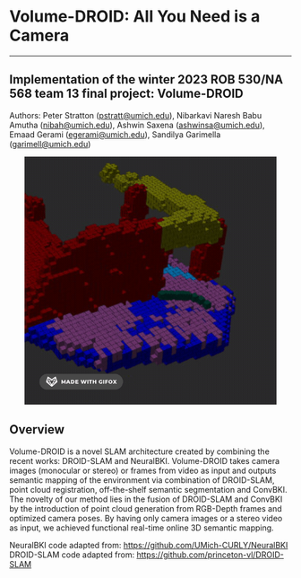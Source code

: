 # Volume-DROID: All You Need is a Camera
-------------------------------------------------------------------------------------------------------------------------------
Implementation of the winter 2023 ROB 530/NA 568 team 13 final project: Volume-DROID
-------------------------------------------------------------------------------------------------------------------------------

Authors: Peter Stratton (pstratt@umich.edu), Nibarkavi Naresh Babu Amutha (nibah@umich.edu), Ashwin Saxena (ashwinsa@umich.edu), Emaad Gerami (egerami@umich.edu), Sandilya Garimella (garimell@umich.edu)

<p align="center">
  <img src="figures/output.gif" width="450">
</p>

## Overview

Volume-DROID is a novel SLAM architecture created by combining the recent works: DROID-SLAM and NeuralBKI. Volume-DROID takes camera images (monocular or stereo) or frames from video as input and outputs semantic mapping of the environment via combination of DROID-SLAM, point cloud registration, off-the-shelf semantic segmentation and ConvBKI. The novelty of our method lies in the fusion of DROID-SLAM and ConvBKI by the introduction of point cloud generation from RGB-Depth frames and optimized camera poses. By having only camera images or a stereo video as input, we achieved functional real-time online 3D semantic mapping.

NeuralBKI code adapted from: https://github.com/UMich-CURLY/NeuralBKI \
DROID-SLAM code adapted from: https://github.com/princeton-vl/DROID-SLAM
